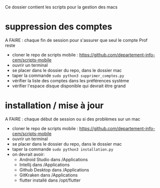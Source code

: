 Ce dossier contient les scripts pour la gestion des macs

# suppression des comptes

A FAIRE : chaque fin de session pour s'assurer que seul le compte Prof reste

- cloner le repo de scripts mobile : https://github.com/departement-info-cem/scripts-mobile
- ouvrir un terminal
- se placer dans le dossier du repo, dans le dossier mac
- taper la commande `sudo python3 supprimer_comptes.py`
- vérifier la liste des comptes dans les préférences système
- vérifier l'espace disque disponible qui devrait être grand

# installation / mise à jour

A FAIRE : chaque début de session ou si des problèmes sur un mac

- cloner le repo de scripts mobile : https://github.com/departement-info-cem/scripts-mobile
- ouvrir un terminal
- se placer dans le dossier du repo, dans le dossier mac
- taper la commande `sudo python3 installation.py`
- on devrait avoir:
  - Android Studio  dans /Applications 
  - Intellij        dans /Applications
  - Github Desktop  dans /Applications
  - GitKraken       dans /Applications
  - flutter installé dans /opt/flutter

